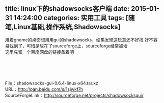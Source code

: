 title: linux下的shadowsocks客户端
date: 2015-01-31 14:24:00
categories: 实用工具
tags: [随笔,Linux基础,操作系统,Shadowsocks]
---
用着gnome的桌面想用用gui的shadowsocks，结果发现这玩意还不好找
好不容易找到了，可惜是放在了sourceforge上，sourceforge经常被墙<br />
这里先留一个百度网盘的链接备着吧<br />
<br />
<img src="http://bangz.me/usr/uploads/2015/01/1331203695.png" alt="" /><br />
<!--more--><br />
<br />
<img src="http://bangz.me/usr/uploads/2015/01/235222880.png" alt="" /><br />
<br />
File：shadowsocks-gui-0.6.4-linux-x64.tar.xz <br />
URL：<a href="http://pan.baidu.com/s/1sjwkf7n" target="_blank">http://pan.baidu.com/s/1sjwkf7n </a><br />
SourceForgeLink：<a href="http://sourceforge.net/projects/shadowsocksgui/" target="_blank">http://sourceforge.net/projects/shadowsocksgui/<br />
<br />
</a>